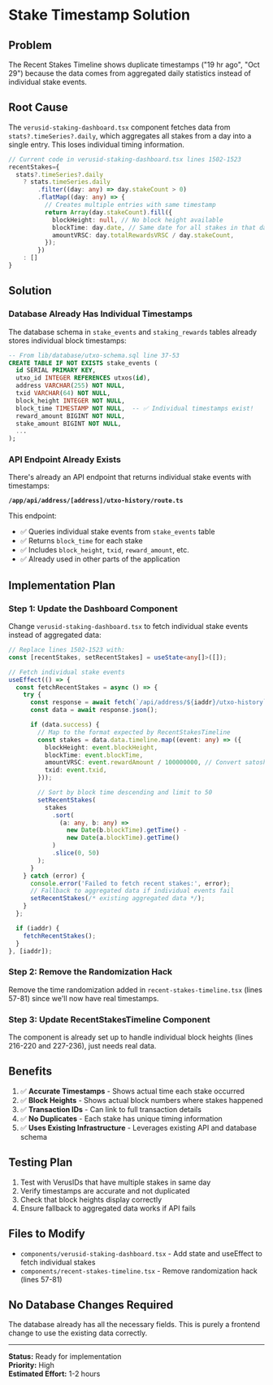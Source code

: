 # Stake Timestamp Solution

## Problem

The Recent Stakes Timeline shows duplicate timestamps ("19 hr ago", "Oct 29") because the data comes from aggregated daily statistics instead of individual stake events.

## Root Cause

The `verusid-staking-dashboard.tsx` component fetches data from `stats?.timeSeries?.daily`, which aggregates all stakes from a day into a single entry. This loses individual timing information.

```typescript
// Current code in verusid-staking-dashboard.tsx lines 1502-1523
recentStakes={
  stats?.timeSeries?.daily
    ? stats.timeSeries.daily
        .filter((day: any) => day.stakeCount > 0)
        .flatMap((day: any) => {
          // Creates multiple entries with same timestamp
          return Array(day.stakeCount).fill({
            blockHeight: null, // No block height available
            blockTime: day.date, // Same date for all stakes in that day
            amountVRSC: day.totalRewardsVRSC / day.stakeCount,
          });
        })
    : []
}
```

## Solution

### Database Already Has Individual Timestamps

The database schema in `stake_events` and `staking_rewards` tables already stores individual block timestamps:

```sql
-- From lib/database/utxo-schema.sql line 37-53
CREATE TABLE IF NOT EXISTS stake_events (
  id SERIAL PRIMARY KEY,
  utxo_id INTEGER REFERENCES utxos(id),
  address VARCHAR(255) NOT NULL,
  txid VARCHAR(64) NOT NULL,
  block_height INTEGER NOT NULL,
  block_time TIMESTAMP NOT NULL,  -- ✅ Individual timestamps exist!
  reward_amount BIGINT NOT NULL,
  stake_amount BIGINT NOT NULL,
  ...
);
```

### API Endpoint Already Exists

There's already an API endpoint that returns individual stake events with timestamps:

**`/app/api/address/[address]/utxo-history/route.ts`**

This endpoint:

- ✅ Queries individual stake events from `stake_events` table
- ✅ Returns `block_time` for each stake
- ✅ Includes `block_height`, `txid`, `reward_amount`, etc.
- ✅ Already used in other parts of the application

## Implementation Plan

### Step 1: Update the Dashboard Component

Change `verusid-staking-dashboard.tsx` to fetch individual stake events instead of aggregated data:

```typescript
// Replace lines 1502-1523 with:
const [recentStakes, setRecentStakes] = useState<any[]>([]);

// Fetch individual stake events
useEffect(() => {
  const fetchRecentStakes = async () => {
    try {
      const response = await fetch(`/api/address/${iaddr}/utxo-history`);
      const data = await response.json();

      if (data.success) {
        // Map to the format expected by RecentStakesTimeline
        const stakes = data.data.timeline.map((event: any) => ({
          blockHeight: event.blockHeight,
          blockTime: event.blockTime,
          amountVRSC: event.rewardAmount / 100000000, // Convert satoshis to VRSC
          txid: event.txid,
        }));

        // Sort by block time descending and limit to 50
        setRecentStakes(
          stakes
            .sort(
              (a: any, b: any) =>
                new Date(b.blockTime).getTime() -
                new Date(a.blockTime).getTime()
            )
            .slice(0, 50)
        );
      }
    } catch (error) {
      console.error('Failed to fetch recent stakes:', error);
      // Fallback to aggregated data if individual events fail
      setRecentStakes(/* existing aggregated data */);
    }
  };

  if (iaddr) {
    fetchRecentStakes();
  }
}, [iaddr]);
```

### Step 2: Remove the Randomization Hack

Remove the time randomization added in `recent-stakes-timeline.tsx` (lines 57-81) since we'll now have real timestamps.

### Step 3: Update RecentStakesTimeline Component

The component is already set up to handle individual block heights (lines 216-220 and 227-236), just needs real data.

## Benefits

1. ✅ **Accurate Timestamps** - Shows actual time each stake occurred
2. ✅ **Block Heights** - Shows actual block numbers where stakes happened
3. ✅ **Transaction IDs** - Can link to full transaction details
4. ✅ **No Duplicates** - Each stake has unique timing information
5. ✅ **Uses Existing Infrastructure** - Leverages existing API and database schema

## Testing Plan

1. Test with VerusIDs that have multiple stakes in same day
2. Verify timestamps are accurate and not duplicated
3. Check that block heights display correctly
4. Ensure fallback to aggregated data works if API fails

## Files to Modify

- `components/verusid-staking-dashboard.tsx` - Add state and useEffect to fetch individual stakes
- `components/recent-stakes-timeline.tsx` - Remove randomization hack (lines 57-81)

## No Database Changes Required

The database already has all the necessary fields. This is purely a frontend change to use the existing data correctly.

---

**Status:** Ready for implementation  
**Priority:** High  
**Estimated Effort:** 1-2 hours
